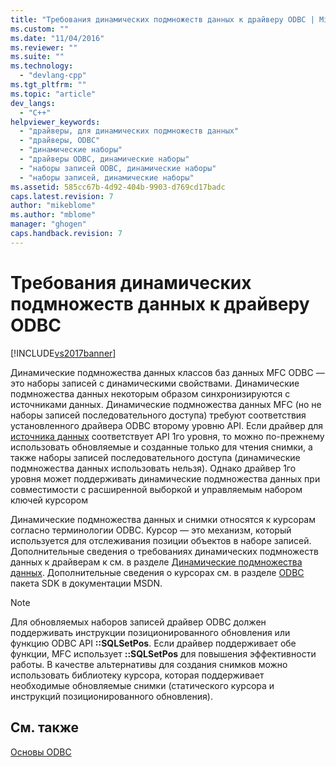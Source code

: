 ```yaml
---
title: "Требования динамических подмножеств данных к драйверу ODBC | Microsoft Docs"
ms.custom: ""
ms.date: "11/04/2016"
ms.reviewer: ""
ms.suite: ""
ms.technology: 
  - "devlang-cpp"
ms.tgt_pltfrm: ""
ms.topic: "article"
dev_langs: 
  - "C++"
helpviewer_keywords: 
  - "драйверы, для динамических подмножеств данных"
  - "драйверы, ODBC"
  - "динамические наборы"
  - "драйверы ODBC, динамические наборы"
  - "наборы записей ODBC, динамические наборы"
  - "наборы записей, динамические наборы"
ms.assetid: 585cc67b-4d92-404b-9903-d769cd17badc
caps.latest.revision: 7
author: "mikeblome"
ms.author: "mblome"
manager: "ghogen"
caps.handback.revision: 7
---
```

# Требования динамических подмножеств данных к драйверу ODBC
[!INCLUDE[vs2017banner](../../assembler/inline/includes/vs2017banner.md)]

Динамические подмножества данных классов баз данных MFC ODBC — это наборы записей с динамическими свойствами. Динамические подмножества данных некоторым образом синхронизируются с источниками данных.  Динамические подмножества данных MFC \(но не наборы записей последовательного доступа\) требуют соответствия установленного драйвера ODBC второму уровню API.  Если драйвер для [источника данных](../../data/odbc/data-source-odbc.md) соответствует API 1го уровня, то можно по\-прежнему использовать обновляемые и созданные только для чтения снимки, а также наборы записей последовательного доступа \(динамические подмножества данных использовать нельзя\).  Однако драйвер 1го уровня может поддерживать динамические подмножества данных при совместимости с расширенной выборкой и управляемым набором ключей курсором  
  
 Динамические подмножества данных и снимки относятся к курсорам согласно терминологии ODBC.  Курсор — это механизм, который используется для отслеживания позиции объектов в наборе записей.  Дополнительные сведения о требованиях динамических подмножеств данных к драйверам к см. в разделе [Динамические подмножества данных](../../data/odbc/dynaset.md).  Дополнительные сведения о курсорах см. в разделе [ODBC](https://msdn.microsoft.com/en-us/library/ms710252.aspx) пакета SDK в документации MSDN.  
  
> [!NOTE]
>  Для обновляемых наборов записей драйвер ODBC должен поддерживать инструкции позиционированного обновления или функцию ODBC API **::SQLSetPos**.  Если драйвер поддерживает обе функции, MFC использует **::SQLSetPos** для повышения эффективности работы.  В качестве альтернативы для создания снимков можно использовать библиотеку курсора, которая поддерживает необходимые обновляемые снимки \(статического курсора и инструкций позиционированного обновления\).  
  
## См. также  
 [Основы ODBC](../../data/odbc/odbc-basics.md)